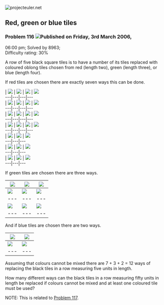 ![projecteuler.net](images/print_page_logo.png)

## Red, green or blue tiles

### Problem 116 ![](images/icon_info.png)Published on Friday, 3rd March 2006,
06:00 pm; Solved by 8963;  
Difficulty rating: 30%

A row of five black square tiles is to have a number of its tiles replaced
with coloured oblong tiles chosen from red (length two), green (length three),
or blue (length four).

If red tiles are chosen there are exactly seven ways this can be done.

| ![](images/spacer.gif) | ![](images/spacer.gif) | ![](images/spacer.gif) |
![](images/spacer.gif)  
---|---|---|---  
| ![](images/spacer.gif) | ![](images/spacer.gif) | ![](images/spacer.gif) |
![](images/spacer.gif)  
---|---|---|---  
| ![](images/spacer.gif) | ![](images/spacer.gif) | ![](images/spacer.gif) |
![](images/spacer.gif)  
---|---|---|---  
| ![](images/spacer.gif) | ![](images/spacer.gif) | ![](images/spacer.gif) |
![](images/spacer.gif)  
---|---|---|---  
| ![](images/spacer.gif) | ![](images/spacer.gif) | ![](images/spacer.gif)  
---|---|---  
| ![](images/spacer.gif) | ![](images/spacer.gif) | ![](images/spacer.gif)  
---|---|---  
| ![](images/spacer.gif) | ![](images/spacer.gif) | ![](images/spacer.gif)  
---|---|---  
  
  
If green tiles are chosen there are three ways.

| ![](images/spacer.gif) | ![](images/spacer.gif) | ![](images/spacer.gif)  
---|---|---  
| ![](images/spacer.gif) | ![](images/spacer.gif) | ![](images/spacer.gif)  
---|---|---  
| ![](images/spacer.gif) | ![](images/spacer.gif) | ![](images/spacer.gif)  
---|---|---  
  
  
And if blue tiles are chosen there are two ways.

| ![](images/spacer.gif) | ![](images/spacer.gif)  
---|---  
| ![](images/spacer.gif) | ![](images/spacer.gif)  
---|---  
  
Assuming that colours cannot be mixed there are 7 + 3 + 2 = 12 ways of
replacing the black tiles in a row measuring five units in length.

How many different ways can the black tiles in a row measuring fifty units in
length be replaced if colours cannot be mixed and at least one coloured tile
must be used?

NOTE: This is related to [Problem 117](problem=117).

  
  

